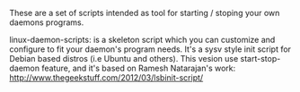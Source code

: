 These are a set of scripts intended as tool for starting / stoping your own
daemons programs.

linux-daemon-scripts: is a skeleton script which you can customize and configure
		to fit your daemon's program needs.
	It's a sysv style init script for Debian based distros (i.e Ubuntu and others).
	This vesion use start-stop-daemon feature, and it's based on Ramesh
 Natarajan's work: http://www.thegeekstuff.com/2012/03/lsbinit-script/	
	
